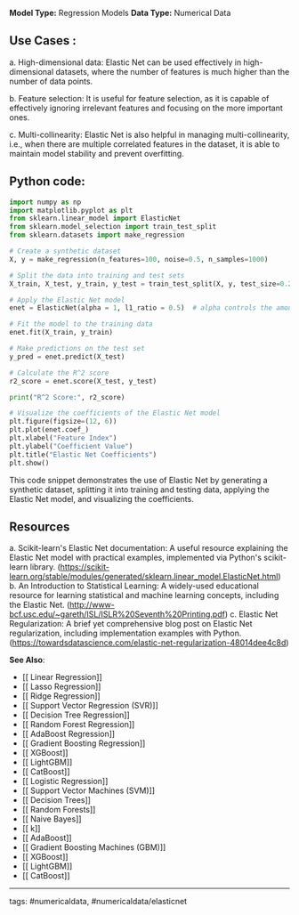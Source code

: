 **Model Type:**  Regression Models
**Data Type:**  Numerical Data

## Use Cases :

a. High-dimensional data: Elastic Net can be used effectively in high-dimensional datasets, where the number of features is much higher than the number of data points.

b. Feature selection: It is useful for feature selection, as it is capable of effectively ignoring irrelevant features and focusing on the more important ones.

c. Multi-collinearity: Elastic Net is also helpful in managing multi-collinearity, i.e., when there are multiple correlated features in the dataset, it is able to maintain model stability and prevent overfitting.


## Python code: 

```python
import numpy as np
import matplotlib.pyplot as plt
from sklearn.linear_model import ElasticNet
from sklearn.model_selection import train_test_split
from sklearn.datasets import make_regression

# Create a synthetic dataset
X, y = make_regression(n_features=100, noise=0.5, n_samples=1000)

# Split the data into training and test sets
X_train, X_test, y_train, y_test = train_test_split(X, y, test_size=0.2, random_state=42)

# Apply the Elastic Net model
enet = ElasticNet(alpha = 1, l1_ratio = 0.5)  # alpha controls the amount of regularization, l1_ratio controls the balance between Lasso (l1_ratio=1) and Ridge (l1_ratio=0).

# Fit the model to the training data
enet.fit(X_train, y_train)

# Make predictions on the test set
y_pred = enet.predict(X_test)

# Calculate the R^2 score
r2_score = enet.score(X_test, y_test)

print("R^2 Score:", r2_score)

# Visualize the coefficients of the Elastic Net model
plt.figure(figsize=(12, 6))
plt.plot(enet.coef_)
plt.xlabel("Feature Index")
plt.ylabel("Coefficient Value")
plt.title("Elastic Net Coefficients")
plt.show()
```

This code snippet demonstrates the use of Elastic Net by generating a synthetic dataset, splitting it into training and testing data, applying the Elastic Net model, and visualizing the coefficients.


## Resources

a. Scikit-learn's Elastic Net documentation: A useful resource explaining the Elastic Net model with practical examples, implemented via Python's scikit-learn library. (https://scikit-learn.org/stable/modules/generated/sklearn.linear_model.ElasticNet.html)
b. An Introduction to Statistical Learning: A widely-used educational resource for learning statistical and machine learning concepts, including the Elastic Net. (http://www-bcf.usc.edu/~gareth/ISL/ISLR%20Seventh%20Printing.pdf)
c. Elastic Net Regularization: A brief yet comprehensive blog post on Elastic Net regularization, including implementation examples with Python. (https://towardsdatascience.com/elastic-net-regularization-48014dee4c8d)

**See Also**:

- [[ Linear Regression]]
- [[ Lasso Regression]]
- [[ Ridge Regression]]
- [[ Support Vector Regression (SVR)]]
- [[ Decision Tree Regression]]
- [[ Random Forest Regression]]
- [[ AdaBoost Regression]]
- [[ Gradient Boosting Regression]]
- [[ XGBoost]]
- [[ LightGBM]]
- [[ CatBoost]]
- [[ Logistic Regression]]
- [[ Support Vector Machines (SVM)]]
- [[ Decision Trees]]
- [[ Random Forests]]
- [[ Naive Bayes]]
- [[ k]]
- [[ AdaBoost]]
- [[ Gradient Boosting Machines (GBM)]]
- [[ XGBoost]]
- [[ LightGBM]]
- [[ CatBoost]]

---
tags: #numericaldata, #numericaldata/elasticnet
